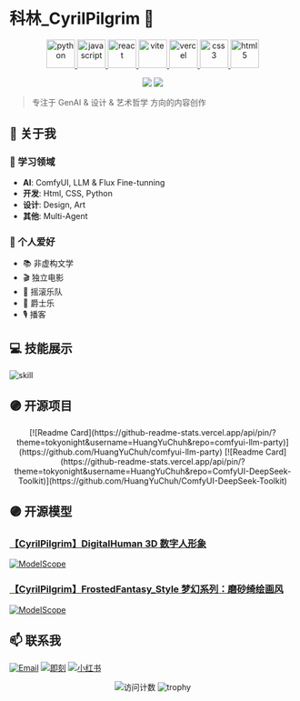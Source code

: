 # 科林_CyrilPilgrim 👋

<p align="center">
  <a href="https://www.python.org" target="_blank" rel="noreferrer"> 
    <img src="https://cdn.jsdelivr.net/gh/devicons/devicon/icons/python/python-original.svg" alt="python" width="50" height="50"/> 
  </a>
  <a href="https://developer.mozilla.org/en-US/docs/Web/JavaScript" target="_blank" rel="noreferrer">
    <img src="https://cdn.jsdelivr.net/gh/devicons/devicon/icons/javascript/javascript-original.svg" alt="javascript" width="50" height="50"/>
  </a>
  <a href="https://reactjs.org" target="_blank" rel="noreferrer">
    <img src="https://cdn.jsdelivr.net/gh/devicons/devicon/icons/react/react-original.svg" alt="react" width="50" height="50"/>
  </a>
  <a href="https://vitejs.dev" target="_blank" rel="noreferrer">
    <img src="https://cdn.jsdelivr.net/gh/devicons/devicon/icons/vitejs/vitejs-original.svg" alt="vite" width="50" height="50"/>
  </a>
  <a href="https://vercel.com" target="_blank" rel="noreferrer">
    <img src="https://cdn.jsdelivr.net/gh/devicons/devicon/icons/vercel/vercel-original.svg" alt="vercel" width="50" height="50"/>
  </a>
  <a href="https://www.w3.org/TR/CSS/" target="_blank" rel="noreferrer">
    <img src="https://cdn.jsdelivr.net/gh/devicons/devicon/icons/css3/css3-original.svg" alt="css3" width="50" height="50"/>
  </a>
  <a href="https://www.w3.org/html/" target="_blank" rel="noreferrer">
    <img src="https://cdn.jsdelivr.net/gh/devicons/devicon/icons/html5/html5-original.svg" alt="html5" width="50" height="50"/>
  </a>
</p>

<p align="center">
  <img src="https://github-readme-stats-git-masterrstaa-rickstaa.vercel.app/api?username=HuangYuChuh&show_icons=true&theme=tokyonight&line_height=40" />
  <img src="https://github-readme-stats-git-masterrstaa-rickstaa.vercel.app/api/top-langs/?username=HuangYuChuh&theme=tokyonight&langs_count=5" />
</p>

> 专注于 GenAI & 设计 & 艺术哲学 方向的内容创作

## 🎯 关于我

### 🥸 学习领域
- **AI**: ComfyUI, LLM & Flux Fine-tunning
- **开发**: Html, CSS, Python
- **设计**: Design, Art
- **其他**: Multi-Agent

### 🙌 个人爱好
- 📚 非虚构文学
- 🎬 独立电影
- 🎸 摇滚乐队
- 🎵 爵士乐
- 🎙️ 播客

## 💻 技能展示
![skill](https://github.com/user-attachments/assets/4c17988e-64a5-4a80-ba6e-9c6b5a2dd572)

## 🟣 开源项目

<div align="center">
  [![Readme Card](https://github-readme-stats.vercel.app/api/pin/?theme=tokyonight&username=HuangYuChuh&repo=comfyui-llm-party)](https://github.com/HuangYuChuh/comfyui-llm-party)
  [![Readme Card](https://github-readme-stats.vercel.app/api/pin/?theme=tokyonight&username=HuangYuChuh&repo=ComfyUI-DeepSeek-Toolkit)](https://github.com/HuangYuChuh/ComfyUI-DeepSeek-Toolkit)
</div>

## 🟣 开源模型

### [【CyrilPilgrim】DigitalHuman 3D 数字人形象](https://www.modelscope.cn/models/CyrilPilgrim/CyrilPilgrim-DigitalHuman_v1/summary)
[![ModelScope](https://img.shields.io/badge/ModelScope-View-blue)](https://www.modelscope.cn/models/CyrilPilgrim/CyrilPilgrim-DigitalHuman_v1/summary)

### [【CyrilPilgrim】FrostedFantasy_Style 梦幻系列：磨砂绮绘画风](https://www.modelscope.cn/models/CyrilPilgrim/CyrilPilgrim_FrostedFantasy_Style)
[![ModelScope](https://img.shields.io/badge/ModelScope-View-blue)](https://www.modelscope.cn/models/CyrilPilgrim/CyrilPilgrim_FrostedFantasy_Style)

## 📫 联系我

[![Email](https://img.shields.io/badge/Email-onepigge1999@gmail.com-red)](mailto:onepigge1999@gmail.com)
[![即刻](https://img.shields.io/badge/即刻-@科林_CyrilPilgrim-green)](https://okjk.co/UCxTwY)
[![小红书](https://img.shields.io/badge/小红书-@科林_CyrilPilgrim-orange)](https://www.xiaohongshu.com/user/profile/627deacf0000000021027c38)

<div align="center">
  <img src="https://komarev.com/ghpvc/?username=HuangYuChuh&style=flat-square&color=blue" alt="访问计数"/>
  <img src="https://github-profile-trophy.vercel.app/?username=HuangYuChuh&theme=onedark" alt="trophy" />
</div>





